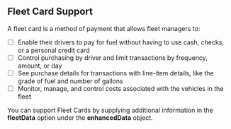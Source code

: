 ## Fleet Card Support


A fleet card is a method of payment that allows fleet managers to:

*  [ ] Enable their drivers to pay for fuel without having to use cash, checks, or a personal credit card
*  [ ] Control purchasing by driver and limit transactions by frequency, amount, or day
*  [ ] See purchase details for transactions with line-item details, like the grade of fuel and number of gallons
*  [ ] Monitor, manage, and control costs associated with the vehicles in the fleet

You can support Fleet Cards by supplying additional information in the **fleetData** option under the **enhancedData** object. 